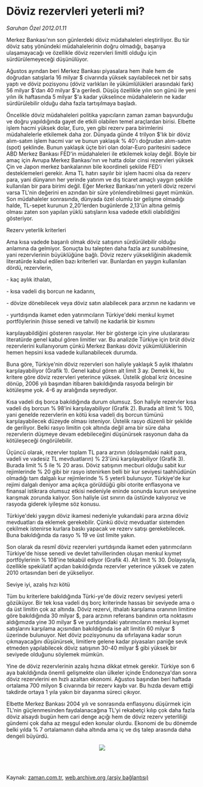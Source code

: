 # Döviz rezervleri yeterli mi?

*Saruhan Özel 2012.01.11*

<td class="columnist-detail">
<p>Merkez Bankası'nın son günlerdeki döviz müdahaleleri eleştiriliyor. Bu tür döviz satış yönündeki müdahalelerinin doğru olmadığı, başarıya ulaşamayacağı ve özellikle döviz rezervleri limitli olduğu için sürdürülemeyeceği düşünülüyor.</p>
<p>
<div id="haberMetinDiv">
<p>Ağustos ayından beri Merkez Bankası piyasalara hem ihale hem de doğrudan satışlarla 16 milyar $ civarında yüksek sayılabilecek net bir satış yaptı ve döviz pozisyonu (döviz varlıkları ile yükümlülükleri arasındaki fark) 56 milyar $'dan 40 milyar $'a geriledi. Düşüş özellikle yılın son günü ile yeni yılın ilk haftasında 5 milyar $'a kadar yükselince müdahalelerin ne kadar sürdürülebilir olduğu daha fazla tartışılmaya başladı.
<p>Öncelikle döviz müdahaleleri politika yapıcıların zaman zaman başvurduğu ve doğru yapıldığında gayet de etkili olabilen temel araçlardan birisi. Elbette işlem hacmi yüksek dolar, Euro, yen gibi rezerv para birimlerini müdahalelerle etkilemek daha zor. Dünyada günde 4 trilyon $'lık bir döviz alım-satım işlem hacmi var ve bunun yaklaşık % 40'ı doğrudan alım-satım (spot) şeklinde. Bunun yaklaşık üçte biri olan dolar-Euro paritesini sadece ABD Merkez Bankası FED'in müdahaleleri ile etkilemek kolay değil. Böyle bir amaç için Avrupa Merkez Bankası'nın ve hatta dolar cinsi rezervleri yüksek Çin ve Japon merkez bankalarının bile koordineli şekilde FED'i desteklemeleri gerekir. Ama TL hatırı sayılır bir işlem hacmi olsa da rezerv para, yani dünyanın her yerinde yatırım ve dış ticaret amaçlı yaygın şekilde kullanılan bir para birimi değil. Eğer Merkez Bankası'nın yeterli döviz rezervi varsa TL'nin değerini en azından bir süre yönlendirebilmesi gayet mümkün. Son müdahaleler sonrasında, dünyada özel olumlu bir gelişme olmadığı halde, TL-sepet kurunun 2,20'lerden bugünlerde 2,13'ün altına gelmiş olması zaten son yapılan yüklü satışların kısa vadede etkili olabildiğini gösteriyor. 
<p>Rezerv yeterlik kriterleri
<p>Ama kısa vadede başarılı olmak döviz satışının sürdürülebilir olduğu anlamına da gelmiyor. Sonuçta bu talepten daha fazla arz sunabilmesine, yani rezervlerinin büyüklüğüne bağlı. Döviz rezerv yüksekliğinin akademik literatürde kabul edilen bazı kriterleri var. Bunlardan en yaygın kullanılan dördü, rezervlerin,
<p>- kaç aylık ithalatı,
<p>- kısa vadeli dış borcun ne kadarını,
<p>- dövize dönebilecek veya döviz satın alabilecek para arzının ne kadarını ve
<p>- yurtdışında ikamet eden yatırımcıların Türkiye'deki menkul kıymet portföylerinin (hisse senedi ve tahvil) ne kadarlık bir kısmını
<p>karşılayabildiğini gösteren rasyolar. Her bir gösterge için yine uluslararası literatürde genel kabul gören limitler var. Bu analizde Türkiye için brüt döviz rezervlerini kullanıyorum çünkü Merkez Bankası döviz yükümlülüklerinin hemen hepsini kısa vadede kullanabilecek durumda.
<p>Buna göre, Türkiye'nin döviz rezervleri son haliyle yaklaşık 5 aylık ithalatını karşılayabiliyor (Grafik 1). Genel kabul gören alt limit 3 ay. Demek ki, bu kritere göre döviz rezervleri yeterince yüksek. Üstelik global kriz öncesine dönüp, 2006 yılı başından itibaren bakıldığında rasyoda belirgin bir kötüleşme yok. 4-6 ay aralığında seyrediyor.
<p>Kısa vadeli dış borca bakıldığında durum olumsuz. Son haliyle rezervler kısa vadeli dış borcun % 98'ini karşılayabiliyor (Grafik 2). Burada alt limit % 100, yani genelde rezervlerin en kötü kısa vadeli dış borcun tümünü karşılayabilecek düzeyde olması isteniyor. Üstelik rasyo düzenli bir şekilde de geriliyor. Belki rasyo limitin çok altında değil ama bir süre daha rezervlerin düşmeye devam edebileceğini düşünürsek rasyonun daha da kötüleşeceği öngörülebilir.
<p>Üçüncü olarak, rezervler toplam TL para arzının (dolaşımdaki nakit para, vadeli ve vadesiz TL mevduatların) % 23'ünü karşılayabiliyor (Grafik 3). Burada limit % 5 ile % 20 arası. Döviz satışının mecburi olduğu sabit kur rejimlerinde % 20 gibi bir rasyo istenirken belli bir kur seviyesi taahhüdünün olmadığı tam dalgalı kur rejimlerinde % 5 yeterli bulunuyor. Türkiye'de kur rejimi dalgalı deniyor ama açıkça görüldüğü gibi otorite enflasyona ve finansal istikrara olumsuz etkisi nedeniyle eninde sonunda kurun seviyesine karışmak zorunda kalıyor. Son haliyle üst sınırın da üstünde kalıyoruz ve rasyoda giderek iyileşme söz konusu.
<p>Türkiye'deki yaygın döviz ikamesi nedeniyle yukarıdaki para arzına döviz mevduatları da eklemek gerekebilir. Çünkü döviz mevduatlar sistemden çekilmek istenirse kurlara baskı yapacak ve rezerv satışı gerekebilecek. Buna bakıldığında da rasyo % 19 ve üst limite yakın.
<p>Son olarak da resmî döviz rezervleri yurtdışında ikamet eden yatırımcıların Türkiye'de hisse senedi ve devlet tahvillerinden oluşan menkul kıymet portföylerinin % 108'ine tekabül ediyor (Grafik 4). Alt limit % 30. Dolayısıyla, özellikle spekülatif açıdan bakıldığında rezervler yeterince yüksek ve zaten 2010 ortasından beri de yükseliyor.
<p>Seviye iyi, azalış hızı kötü
<p>Tüm bu kriterlere bakıldığında Türki-ye'de döviz rezerv seviyesi yeterli gözüküyor. Bir tek kısa vadeli dış borç kriterinde hassas bir seviyede ama o da üst limitin çok az altında. Döviz rezervi, ithalatı karşılama oranının limitine göre bakıldığında 30 milyar $, para arzının referans bandının orta noktasını aldığımızda yine 30 milyar $ ve yurtdışındaki yatırımcıların menkul kıymet satışlarını karşılama açısından bakıldığında ise alt limitin 60 milyar $ üzerinde bulunuyor. Net döviz pozisyonunu da sıfırlayana kadar sorun çıkmayacağını düşünürsek, limitlere gelene kadar piyasaları paniğe sevk etmeden yapılabilecek döviz satışının 30-40 milyar $ gibi yüksek bir seviyede olduğunu söylemek mümkün.
<p>Yine de döviz rezervlerinin azalış hızına dikkat etmek gerekir. Türkiye son 6 aya bakıldığında önemli gelişmekte olan ülkeler içinde Endonezya'dan sonra döviz rezervlerini en hızlı azaltan ekonomi. Ağustos başından beri haftada ortalama 700 milyon $ civarında bir rezerv kaybı var. Bu hızda devam ettiği takdirde ortaya 1 yıla yakın bir dayanma süreci çıkıyor.
<p>Elbette Merkez Bankası 2004 yılı ve sonrasında enflasyonu düşürmek için TL'nin güçlenmesinden faydalanacağına TL'yi rekabetçi kılıp çok daha fazla döviz alsaydı bugün hem cari denge açığı hem de döviz rezerv yeterliliği gündemi çok daha az meşgul eden konular olurdu. Ekonomi de bu dönemde belki yılda % 7 ortalamanın daha altında ama iç ve dış talep arasında daha dengeli büyürdü.
<p>
<p><p align="center"><img border="0" src="http://web.archive.org/web/20120319075017im_/http://medya.zaman.com.tr/2012/01/11/resim3.jpg"/>
</p></p></p></p></p></p></p></p></p></p></p></p></p></p></p></p></p></p></p></p></p></div>
</p>


<p><br>
		 </br></p></td>

Kaynak: [zaman.com.tr](http://zaman.com.tr/yazar.do?yazino=1227518), [web.archive.org (arşiv bağlantısı)](http://web.archive.org/web/20120319075017/http://www.zaman.com.tr:80/yazar.do?yazino=1227518)
